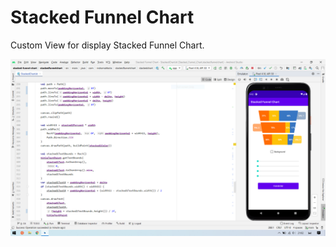 # Stacked Funnel Chart
Custom View for display Stacked Funnel Chart.

![Stacked Funnel Chart Preview](https://raw.githubusercontent.com/indramahkota/indramahkota.github.io/master/assets/githubs/stacked_funnel_chart.PNG)